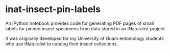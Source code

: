 # inat-insect-pin-labels
An iPython notebook provides code for generating PDF pages of small labels for pinned insect specimens from data stored in 
an iNaturalist project.

It was originally developed for my University of Guam entomology students who use iNaturalist to catalog their insect collections.
